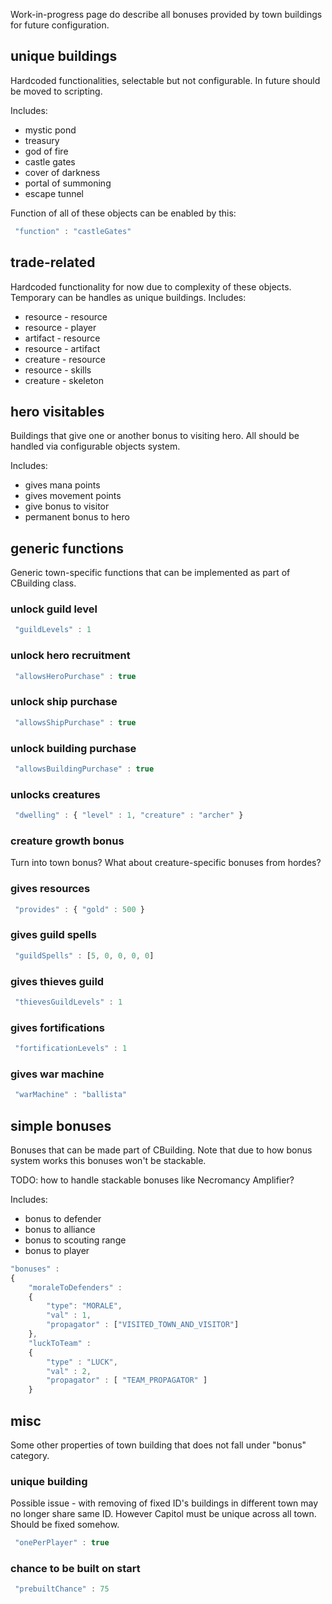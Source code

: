 Work-in-progress page do describe all bonuses provided by town buildings
for future configuration.

## unique buildings

Hardcoded functionalities, selectable but not configurable. In future
should be moved to scripting.

Includes:

-   mystic pond
-   treasury
-   god of fire
-   castle gates
-   cover of darkness
-   portal of summoning
-   escape tunnel

Function of all of these objects can be enabled by this:

``` javascript
 "function" : "castleGates" 
```

## trade-related

Hardcoded functionality for now due to complexity of these objects.
Temporary can be handles as unique buildings. Includes:

-   resource - resource
-   resource - player
-   artifact - resource
-   resource - artifact
-   creature - resource
-   resource - skills
-   creature - skeleton

## hero visitables

Buildings that give one or another bonus to visiting hero. All should be
handled via configurable objects system.

Includes:

-   gives mana points
-   gives movement points
-   give bonus to visitor
-   permanent bonus to hero

## generic functions

Generic town-specific functions that can be implemented as part of
CBuilding class.

### unlock guild level

``` javascript
 "guildLevels" : 1 
```

### unlock hero recruitment

``` javascript
 "allowsHeroPurchase" : true 
```

### unlock ship purchase

``` javascript
 "allowsShipPurchase" : true 
```

### unlock building purchase

``` javascript
 "allowsBuildingPurchase" : true 
```

### unlocks creatures

``` javascript
 "dwelling" : { "level" : 1, "creature" : "archer" } 
```

### creature growth bonus

Turn into town bonus? What about creature-specific bonuses from hordes?

### gives resources

``` javascript
 "provides" : { "gold" : 500 } 
```

### gives guild spells

``` javascript
 "guildSpells" : [5, 0, 0, 0, 0] 
```

### gives thieves guild

``` javascript
 "thievesGuildLevels" : 1 
```

### gives fortifications

``` javascript
 "fortificationLevels" : 1 
```

### gives war machine

``` javascript
 "warMachine" : "ballista" 
```

## simple bonuses

Bonuses that can be made part of CBuilding. Note that due to how bonus
system works this bonuses won't be stackable.

TODO: how to handle stackable bonuses like Necromancy Amplifier?

Includes:

-   bonus to defender
-   bonus to alliance
-   bonus to scouting range
-   bonus to player

``` javascript
"bonuses" :
{
	"moraleToDefenders" :
	{
		"type": "MORALE",
		"val" : 1,
		"propagator" : ["VISITED_TOWN_AND_VISITOR"]
	},
	"luckToTeam" :
	{
		"type" : "LUCK",
		"val" : 2,
		"propagator" : [ "TEAM_PROPAGATOR" ]
	}
```

## misc

Some other properties of town building that does not fall under "bonus"
category.

### unique building

Possible issue - with removing of fixed ID's buildings in different town
may no longer share same ID. However Capitol must be unique across all
town. Should be fixed somehow.

``` javascript
 "onePerPlayer" : true 
```

### chance to be built on start

``` javascript
 "prebuiltChance" : 75 
```